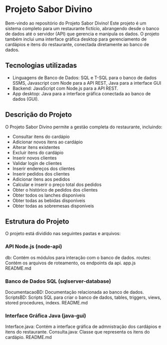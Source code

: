 # Projeto Sabor Divino

Bem-vindo ao repositório do Projeto Sabor Divino! Este projeto é um sistema completo para um restaurante fictício, abrangendo desde o banco de dados até o servidor (API) que gerencia e manipula os dados. O projeto também inclui uma interface gráfica desktop para gerenciamento de cardápios e itens do restaurante, conectada diretamente ao banco de dados.
## Tecnologias utilizadas
- Linguagens de Banco de Dados: SQL e T-SQL para o banco de dados SSMS, Javascript com Node para a API REST, Java para a interface GUI
- Backend: JavaScript com Node.js para a API REST.
- App desktop: Java para a interface gráfica conectada ao banco de dados (GUI).

## Descrição do Projeto
O Projeto Sabor Divino permite a gestão completa do restaurante, incluindo:
- Consultar itens do cardápio
- Adicionar novos itens ao cardápio
- Alterar itens existentes
- Excluir itens do cardápio
- Inserir novos clientes
- Validar login de clientes
- Inserir endereços dos clientes
- Inserir pedidos dos clientes
- Adicionar itens aos pedidos
- Calcular e inserir o preço total dos pedidos
- Obter o histórico de pedidos dos clientes
- Obter todos os lanches disponíveis
- Obter todas as bebidas disponíveis
- Obter todas as sobremesas disponíveis

## Estrutura do Projeto
O projeto está dividido nas seguintes pastas e arquivos:

### API Node.js (node-api)
db: Contém os módulos para interação com o banco de dados. 
routes: Contém os arquivos de roteamento, os endpoints da api.
app.js
README.md

### Banco de Dados SQL (sqlserver-database)
DocumentacaoBD: Documentação relacionada ao banco de dados.
ScriptsBD: Scripts SQL para criar o banco de dados, tables, triggers, views, stored procedures, indexs.
README.md

### Interface Gráfica Java (java-gui)
Interface.java: Contém a interface gráfica de admnistração dos cardápios e itens do restaurante.
Consulta.java: Classe que representa os itens do cardápio.
README.md
